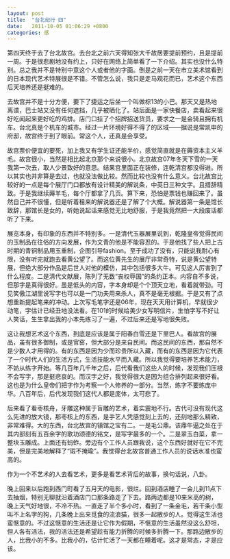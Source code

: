 ```yaml
---
layout: post
title:  "台北纪行 四"
date:   2011-10-05 01:06:29 +0800
categories: 感
---
```

第四天终于去了台北故宫。去台北之前六天得知张大千故居要提前预约，且是提前一周。于是很悲剧地没有约上，只好在网络上简单看了一下介绍。其实也没什么特别。总之我并不是特别中意这个人或者他的字画。倒是之前一天在市立美术馆看到的日本现代艺术特展很是不错。不管怎么说，我只是走马观花而已，艺术这个东西后天培养还是挺难的。

去故宫并不是十分方便，要下了捷运之后坐一个叫做棕13的小巴。那天又是热地离谱，巴士站又没有任何遮挡，几乎被晒化了。站后面是一家快餐店，卖看起来很好吃闻起来更好吃的鸡排。店门口挂了个招牌招送货员，要求之一是会骑且拥有机车。台北真是个机车的城市。经过一片环境好得不得了的区域——据说是常凯申的府邸，故宫终于到了眼前。常这个人，还真是会享受。

故宫票价便宜的要死，加上我又有学生证还能半价，感觉简直就是在薅资本主义羊毛。故宫很小，当然是相比起北京那个来说很小。北京故宫07年冬天下雪的一天我第一次去，取人少景致好的意思。结果宫里面正在装修，连乾清宫都没得进。所以其实也并非算是去过，也就没法做比较。然而比较也没有什么意义。台北故宫比较好的一点是每个展厅门口都放有设计精美的解说条，中英日三种文字。且措辞精致。于是我继续薅羊毛，每个厅都拿了几页。算下来，恐怕是票钱也赚回来了。虽然自己并不很懂，但是听着租来的解说器还是了解了个大概。解说器第一条是馆长致辞，那馆长是女的，听她说起话来感觉无比地舒服，于是我竟然把一大段废话都听了下来。

展览本身，有印象的东西并不特别多。一是清代玉器展里说到，乾隆皇帝觉得民间的玉制品在往俗的方向发展，作为文青的他是不能容忍的。于是他找了些人把上古时期的青铜制品用玉重制，企图引导fashion。至于成功了没有，只能说我耐心有限，没有听完就跑去看黄公望了。而这位黄先生的展厅非常奇特，说是黄公望特展，但绝大部分作品是后世人对他的模仿，其中包括很多大牛。可见这人厉害到了什么程度。二是清代文献展，陈列了无数“丧权辱国”的条约正本。内容自不多说，但那字是真得很好。虽是低头的内容，字本身却是个个顶天立地，看着就带劲。可见笑傲江湖里说写字也可以是一门功夫用来杀人，真不是毫无根据。于是又有了点想重新提起笔来的冲动。上次写毛笔字还是06年，现在天天用计算机，早就很少动笔，字估计已经丑地没法看。在101的时候给美少女写明信片，生怕字写不好让人笑话，生生拿出我的小本先练习了一遍，不过后来还是写地很失败。

这让我想艺术这个东西，到底是应该是属于阳春白雪还是下里巴人。看故宫的展品，虽有很多御制，或是官窑，但大部分是来自民间。而这民间的东西，那自然不是少数人才用得的。有的东西是因为少而珍贵所以入藏，而有的东西是因为它代表了一个时代人们的生活方式，生活技能水平而入藏。所以我觉得要培养艺术能力，不妨从练字开始。等几百年几千年之后，后代看我们这些人的时候，发现我们压根不会写字，那是挺悲哀的。而汉字之好，我觉得很大是因为组合排列起来很好看。这也是为什么皇帝们把字作为考察一个人修养的一部分。当然，练字不要练庞中华。八百年后，后代发现我们这代人都是庞体，太可悲了。

后来看了看枣核舟，牙雕这种属于盲雕的艺术，着实震地不行。古代可没有现代这么先进的放大镜，那枣核上的东西，是手艺人凭感觉刻上去的，还刻地那么精致，非常难得。大的东西，台北故宫的镇馆之宝有二。一是毛公鼎。该鼎牛逼之处在于其内部刻有五百余字的歌功颂德的铭文，是写字最多的一个。二是翠玉白菜，拿一整块玉雕成。上面还有蚂蚱。旁边有个工作人员跟我说，这个东西好就好在它不完美，但是完美地解释了“瑕不掩瑜”。我觉得台北故宫普通工作人员的说话水准也蛮高的。

作为一个不艺术的人去看艺术，更多是看艺术背后的故事，换句话说，八卦。

晚上回来以后跑到西门町看了五月天的电影，很烂。回到酒店睡了一会儿到11点下去抽烟，特别无聊就沿着酒店门口那条路走了下去。路两边都是10来米高的树，晚上天气好地很，不冷不热。一直走了半个多小时，看到了一条金毛，若干条小型叫不上名字的狗，几条晚上出来觅食的流浪猫，很多一起散步的人。觉得这生活也蛮惬意的。不过这惬意的生活还是让它作为假期，不惬意的生活虽然没这么舒坦，但人各有活法，我的活法还是希望趁有能力折腾的时候多折腾一下。那路边散步的人，比我小的不多。比我小的，估计忙活了一天都在睡着呢。这才是常态，才是应该。